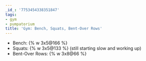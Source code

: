 ```yaml
---
_id_: '7753454338351847'
tags:
- gym
- pumpatorium
title: 'Gym: Bench, Squats, Bent-Over Rows'
---
```


- Bench: {% w 3x5@166 %}
- Squats: {% w 3x5@133 %} (still starting slow and working up)
- Bent-Over Rows: {% w 3x8@66 %}
